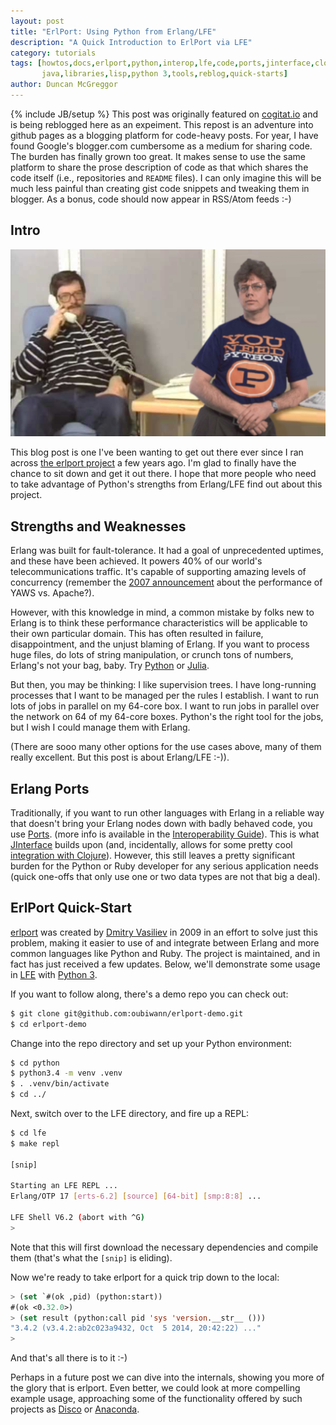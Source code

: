 ```yaml
---
layout: post
title: "ErlPort: Using Python from Erlang/LFE"
description: "A Quick Introduction to ErlPort via LFE"
category: tutorials
tags: [howtos,docs,erlport,python,interop,lfe,code,ports,jinterface,clojure,
       java,libraries,lisp,python 3,tools,reblog,quick-starts]
author: Duncan McGreggor
---
```

{% include JB/setup %}
This post was originally featured on
[cogitat.io](http://technicae.cogitat.io/2014/11/erlport-using-python-from-erlanglfe.html)
and is being reblogged here as an expeiment. This repost is an adventure into
github pages as a blogging platform for code-heavy posts. For year, I have found
Google's blogger.com cumbersome as a medium for sharing code. The burden has
finally grown too great. It makes sense to use the same platform to share the
prose description of code as that which shares the code itself (i.e.,
repositories and ``README`` files). I can only imagine this will be much less
painful than creating gist code snippets and tweaking them in blogger. As a
bonus, code should now appear in RSS/Atom feeds :-)

## Intro
<a href="/assets/images/posts/Erlang-Python-Greats.png"><img class="right thumb" src="/assets/images/posts/Erlang-Python-Greats.png" /></a>

This blog post is one I've been wanting to get out there ever since
I ran across [the erlport project](http://erlport.org/) a few years ago. I'm
glad to finally have the chance to sit down and get it out there. I hope that
more people who need to take advantage of Python's strengths from Erlang/LFE
find out about this project.

## Strengths and Weaknesses

Erlang was built for fault-tolerance. It had a goal of unprecedented uptimes,
and these have been achieved. It powers 40% of our world's telecommunications
traffic. It's capable of supporting amazing levels of concurrency
(remember the [2007 announcement](https://www.sics.se/~joe/apachevsyaws.html)
about the performance of YAWS vs. Apache?).

However, with this knowledge in mind, a common mistake by folks new to Erlang
is to think these performance characteristics will be applicable to their own
particular domain. This has often resulted in failure, disappointment, and the
unjust blaming of Erlang. If you want to process huge files, do lots of string
manipulation, or crunch tons of numbers, Erlang's not your bag, baby. Try
[Python](https://www.python.org/) or [Julia](http://julialang.org/).

But then, you may be thinking: I like supervision trees. I have long-running
processes that I want to be managed per the rules I establish. I want to run
lots of jobs in parallel on my 64-core box. I want to run jobs in parallel
over the network on 64 of my 64-core boxes. Python's the right tool for the
jobs, but I wish I could manage them with Erlang.

(There are sooo many other options for the use cases above, many of them
really excellent. But this post is about Erlang/LFE :-)).

## Erlang Ports

Traditionally, if you want to run other languages with Erlang in a reliable
way that doesn't bring your Erlang nodes down with badly behaved code, you
use [Ports](http://erlang.org/doc/reference_manual/ports.html).
(more info is available in the
[Interoperability Guide](http://www.erlang.org/doc/tutorial/overview.html)).
This is what
[JInterface](http://www.erlang.org/doc/apps/jinterface/jinterface_users_guide.html)
builds upon (and, incidentally, allows for some pretty cool
[integration with Clojure](https://github.com/oubiwann/lfecljapp)). However,
this still leaves a pretty significant burden for the Python or Ruby developer
for any serious application needs (quick one-offs that only use one or two
data types are not that big a deal).

## ErlPort Quick-Start

[erlport](https://github.com/hdima/erlport) was created by
[Dmitry Vasiliev](https://twitter.com/hdima) in 2009 in an effort to solve just this
problem, making it easier to use of and integrate between Erlang and more common
languages like Python and Ruby. The project is maintained, and in fact has just
received a few updates. Below, we'll demonstrate some usage in
[LFE](http://lfe.io/) with [Python 3](https://docs.python.org/3/).

If you want to follow along, there's a demo repo you can check out:

```bash
$ git clone git@github.com:oubiwann/erlport-demo.git
$ cd erlport-demo
```

Change into the repo directory and set up your Python environment:

```bash
$ cd python
$ python3.4 -m venv .venv
$ . .venv/bin/activate
$ cd ../
```

Next, switch over to the LFE directory, and fire up a REPL:

```bash
$ cd lfe
$ make repl

[snip]

Starting an LFE REPL ...
Erlang/OTP 17 [erts-6.2] [source] [64-bit] [smp:8:8] ...

LFE Shell V6.2 (abort with ^G)
>
```

Note that this will first download the necessary dependencies and compile them
(that's what the ``[snip]`` is eliding).

Now we're ready to take erlport for a quick trip down to the local:

```cl
> (set `#(ok ,pid) (python:start))
#(ok <0.32.0>)
> (set result (python:call pid 'sys 'version.__str__ ()))
"3.4.2 (v3.4.2:ab2c023a9432, Oct  5 2014, 20:42:22) ..."
>
```

And that's all there is to it :-)

Perhaps in a future post we can dive into the internals, showing you more of the
glory that is erlport. Even better, we could look at more compelling example
usage, approaching some of the functionality offered by such projects as
[Disco](http://discoproject.org/) or
[Anaconda](http://continuum.io/anaconda-server).

